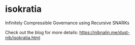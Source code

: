 # isokratia
Infinitely Compressible Governance using Recursive SNARKs

Check out the blog for more details: https://nibnalin.me/dust-nib/isokratia.html
